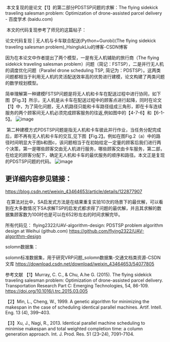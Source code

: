 ​
本文复现的是论文【1】的第二部分PDSTSP问题的求解：The flying sidekick traveling salesman problem: Optimization of drone-assisted parcel delivery - 百度学术 (baidu.com)

 本文的代码复现参考了师兄的这篇帖子：

论文代码复现 | 无人机与卡车联合配送(Python+Gurobi)(The flying sidekick traveling salesman problem)_HsinglukLiu的博客-CSDN博客

因为在本论文中作者提出了两个模型，一是有无人机辅助的旅行商（The flying sidekick traveling salesman problem）问题（简记：FSTSP），二是并行无人机的调度优化问题（Parallel drone scheduling TSP, 简记为：PDSTSP）。这两类问题都相当于利用无人机的灵活配送效率高的优势进行建模，论文构建了两类问题的数学规划模型。

简单理解第一种建模FSTSP问题是将无人机和卡车在配送过程中进行协同，如下图【Fig.3】所示，无人机是从卡车在配送过程中的顾客点进行起降，同时在论文【1】中，为了简化问题，无人机路径只能和卡车路径组成三角形，即在卡车连续服务的两个顾客间无人机必须完成顾客服务的往返,例如图中的【4-7-6】和【6-1-5】。
![image](https://user-images.githubusercontent.com/48487718/153694188-b201424d-9f91-4d7b-aa48-9febd9b5aa70.png)



 第二种建模方式PDSTSP问题是指无人机和卡车彼此并行作业，当任务分配完成后，即不再有无人机和卡车的交互,见下图【Fig.2】。例如在图Fig.2（a）中的路径时间明显大于图b和图c，该问题相当于在初始给定一定量的顾客后我们进行两个决策，第一是哪些顾客交由无人机进行服务，哪些顾客交由卡车服务，第二部，在给定的顾客分配下，确定无人机和卡车的最优服务的顺序和路径。本文正是复现的PDSTSP问题的代码。
![image](https://user-images.githubusercontent.com/48487718/153694207-b88bba0c-0706-4753-8e41-a184b3043f1c.png)


## 更详细内容参见链接：
https://blog.csdn.net/weixin_43464653/article/details/122877907



 在算法对比中，SA启发式方法是在结果重复实验10次的场景下的最优解，可以看到在大多数情况下SA求解TSP的启发式都求得了问题的最优解，并且其求解的数据集顾客数为100时也是可以在652秒左右的时间求解完毕。

所有代码见：
flying2322/UAV-algorithm-design: PDSTSP problem algorithm design at Weihui (github.com)
https://github.com/flying2322/UAV-algorithm-design

solomn数据集：

solomn标准数据集，用于研究VRP问题_solomn数据集-交通文档类资源-CSDN文库
https://download.csdn.net/download/weixin_43464653/54077805

参考文献
【1】Murray, C. C., & Chu, A.he G. (2015). The flying sidekick traveling salesman problem: Optimization of drone-assisted parcel delivery. Transportation Research Part C: Emerging Technologies, 54, 86-109. https://doi.org/10.1016/j.trc.2015.03.005

【2】Min, L., Cheng, W., 1999. A genetic algorithm for minimizing the makespan in the case of scheduling identical parallel machines. Artif. Intell. Eng. 13 (4), 399–403.

【3】Xu, J., Nagi, R., 2013. Identical parallel machine scheduling to minimise makespan and total weighted completion time: a column generation approach. Int. J. Prod. Res. 51 (23–24), 7091–7104.

​
